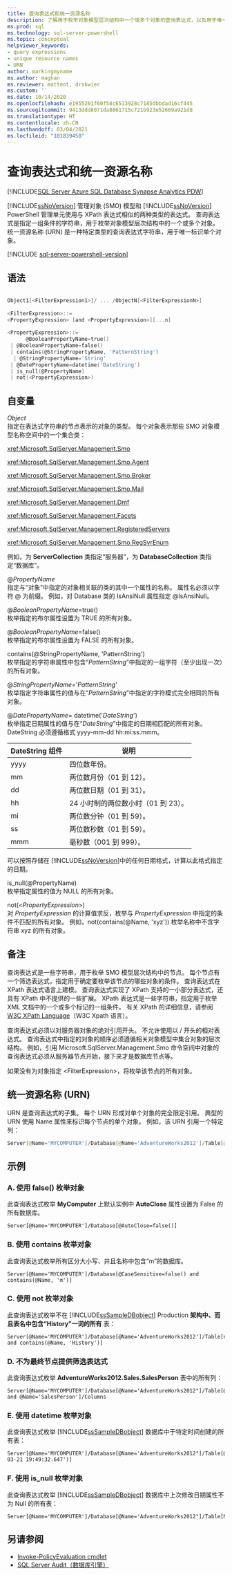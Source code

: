```yaml
---
title: 查询表达式和统一资源名称
description: 了解用于枚举对象模型层次结构中一个或多个对象的查询表达式，以及用于唯一地标识单个对象的统一资源名称 (URN)。
ms.prod: sql
ms.technology: sql-server-powershell
ms.topic: conceptual
helpviewer_keywords:
- query expressions
- unique resource names
- URN
author: markingmyname
ms.author: maghan
ms.reviewer: matteot, drskwier
ms.custom: ''
ms.date: 10/14/2020
ms.openlocfilehash: e1955201f60f58c6513928c7185dbbdad16cf445
ms.sourcegitcommit: 9413ddd8071da8861715c721b923e52669a921d8
ms.translationtype: HT
ms.contentlocale: zh-CN
ms.lasthandoff: 03/04/2021
ms.locfileid: "101839458"
---
```

# <a name="query-expressions-and-uniform-resource-names"></a>查询表达式和统一资源名称

[!INCLUDE[SQL Server Azure SQL Database Synapse Analytics PDW](../includes/applies-to-version/sql-asdb-asdbmi-asa-pdw.md)]

[!INCLUDE[ssNoVersion](../includes/ssnoversion-md.md)] 管理对象 (SMO) 模型和 [!INCLUDE[ssNoVersion](../includes/ssnoversion-md.md)] PowerShell 管理单元使用与 XPath 表达式相似的两种类型的表达式。 查询表达式是指定一组条件的字符串，用于枚举对象模型层次结构中的一个或多个对象。 统一资源名称 (URN) 是一种特定类型的查询表达式字符串，用于唯一标识单个对象。  

[!INCLUDE [sql-server-powershell-version](../includes/sql-server-powershell-version.md)]

## <a name="syntax"></a>语法  

```powershell
  
Object1[<FilterExpression1>]/ ... /ObjectN[<FilterExpressionN>]  
  
<FilterExpression>::=  
<PropertyExpression> [and <PropertyExpression>][...n]  
  
<PropertyExpression>::=  
      @BooleanPropertyName=true()  
 | @BooleanPropertyName=false()  
 | contains(@StringPropertyName, 'PatternString')  
  | @StringPropertyName='String'  
 | @DatePropertyName=datetime('DateString')  
 | is_null(@PropertyName)  
 | not(<PropertyExpression>)  
```  

## <a name="arguments"></a>自变量

*Object*  
指定在表达式字符串的节点表示的对象的类型。 每个对象表示那些 SMO 对象模型名称空间中的一个集合类：  

<xref:Microsoft.SqlServer.Management.Smo>  

<xref:Microsoft.SqlServer.Management.Smo.Agent>  

<xref:Microsoft.SqlServer.Management.Smo.Broker>  

<xref:Microsoft.SqlServer.Management.Smo.Mail>  

<xref:Microsoft.SqlServer.Management.Dmf>  

<xref:Microsoft.SqlServer.Management.Facets>  

<xref:Microsoft.SqlServer.Management.RegisteredServers>  

<xref:Microsoft.SqlServer.Management.Smo.RegSvrEnum>  

例如，为 **ServerCollection** 类指定“服务器”，为 **DatabaseCollection** 类指定“数据库”。  

\@*PropertyName*  
指定与“对象”中指定的对象相关联的类的其中一个属性的名称。 属性名必须以字符 \@ 为前缀。 例如，对 Database 类的 IsAnsiNull 属性指定 \@IsAnsiNull。  
  
\@*BooleanPropertyName*=true()  
枚举指定的布尔属性设置为 TRUE 的所有对象。  
  
\@*BooleanPropertyName*=false()  
枚举指定的布尔属性设置为 FALSE 的所有对象。  
  
contains(\@StringPropertyName, 'PatternString')  
枚举指定的字符串属性中包含“*PatternString*”中指定的一组字符（至少出现一次）的所有对象。  
  
\@*StringPropertyName*='*PatternString*'  
枚举指定字符串属性的值与在“*PatternString*”中指定的字符模式完全相同的所有对象。  
  
\@*DatePropertyName*= datetime('*DateString*')  
枚举指定日期属性的值与在“*DateString*”中指定的日期相匹配的所有对象。 DateString 必须遵循格式 yyyy-mm-dd hh:mi:ss.mmm。  
  
|DateString 组件|说明|  
|-|-|  
|yyyy|四位数年份。|  
|mm|两位数月份（01 到 12）。|  
|dd|两位数日期（01 到 31）。|  
|hh|24 小时制的两位数小时（01 到 23）。|  
|mi|两位数分钟（01 到 59）。|  
|ss|两位数秒数（01 到 59）。|  
|mmm|毫秒数（001 到 999）。|  
  
 可以按照存储在 [!INCLUDE[ssNoVersion](../includes/ssnoversion-md.md)]中的任何日期格式，计算以此格式指定的日期。  
  
 is_null(\@PropertyName)  
 枚举指定属性的值为 NULL 的所有对象。  
  
 not(\<*PropertyExpression*>)  
 对 *PropertyExpression* 的计算值求反，枚举与 *PropertyExpression* 中指定的条件不匹配的所有对象。 例如，not(contains(\@Name, 'xyz')) 枚举名称中不含字符串 xyz 的所有对象。  
  
## <a name="remarks"></a>备注  

查询表达式是一些字符串，用于枚举 SMO 模型层次结构中的节点。 每个节点有一个筛选表达式，指定用于确定要枚举该节点的哪些对象的条件。 查询表达式在 XPath 表达式语言上建模。 查询表达式实现了 XPath 支持的一小部分表达式，还具有 XPath 中不提供的一些扩展。 XPath 表达式是一些字符串，指定用于枚举 XML 文档中的一个或多个标记的一组条件。 有关 XPath 的详细信息，请参阅 [W3C XPath Language](http://www.w3.org/TR/xpath20/)（W3C Xpath 语言）。  

查询表达式必须以对服务器对象的绝对引用开头。 不允许使用以 / 开头的相对表达式。 查询表达式中指定的对象的顺序必须遵循相关对象模型中集合对象的层次结构。 例如，引用 Microsoft.SqlServer.Management.Smo 命令空间中对象的查询表达式必须从服务器节点开始，接下来才是数据库节点等。  

如果没有为对象指定 \<FilterExpression>，将枚举该节点的所有对象。  
  
## <a name="uniform-resource-names-urn"></a>统一资源名称 (URN)  

URN 是查询表达式的子集。 每个 URN 形成对单个对象的完全限定引用。 典型的 URN 使用 Name 属性来标识每个节点的单个对象。 例如，该 URN 引用一个特定列：  
  
```powershell
Server[@Name='MYCOMPUTER']/Database[@Name='AdventureWorks2012']/Table[@Name='SalesPerson' and @Schema='Sales']/Column[@Name='SalesPersonID']  
```
  
## <a name="examples"></a>示例  
  
### <a name="a-enumerating-objects-using-false"></a>A. 使用 false() 枚举对象  
 此查询表达式枚举 **MyComputer** 上默认实例中 **AutoClose** 属性设置为 False 的所有数据库。  
  
```  
Server[@Name='MYCOMPUTER']/Database[@AutoClose=false()]  
```  
  
### <a name="b-enumerating-objects-using-contains"></a>B. 使用 contains 枚举对象  
 此查询表达式枚举所有区分大小写、并且名称中包含“m”的数据库。  
  
```  
Server[@Name='MYCOMPUTER']/Database[@CaseSensitive=false() and contains(@Name, 'm')]   
```  
  
### <a name="c-enumerating-objects-using-not"></a>C. 使用 not 枚举对象  
 此查询表达式枚举不在 [!INCLUDE[ssSampleDBobject](../includes/sssampledbobject-md.md)] Production **架构中、而且表名中包含“History”一词的所有** 表：  
  
```  
Server[@Name='MYCOMPUTER']/Database[@Name='AdventureWorks2012']/Table[not(@Schema='Production') and contains(@Name, 'History')]  
```  
  
### <a name="d-not-supplying-a-filter-expression-for-the-final-node"></a>D. 不为最终节点提供筛选表达式  
 此查询表达式枚举 **AdventureWorks2012.Sales.SalesPerson** 表中的所有列：  
  
```  
Server[@Name='MYCOMPUTER']/Database[@Name='AdventureWorks2012"]/Table[@Schema='Sales' and @Name='SalesPerson']/Columns  
```  
  
### <a name="e-enumerating-objects-using-datetime"></a>E. 使用 datetime 枚举对象  
 此查询表达式枚举 [!INCLUDE[ssSampleDBobject](../includes/sssampledbobject-md.md)] 数据库中于特定时间创建的所有表：  
  
```  
Server[@Name='MYCOMPUTER']/Database[@Name='AdventureWorks2012"]/Table[@CreateDate=datetime('2008-03-21 19:49:32.647')]  
```  
  
### <a name="f-enumerating-objects-using-is_null"></a>F. 使用 is_null 枚举对象  
 此查询表达式枚举 [!INCLUDE[ssSampleDBobject](../includes/sssampledbobject-md.md)] 数据库中上次修改日期属性不为 Null 的所有表：  
  
```  
Server[@Name='MYCOMPUTER']/Database[@Name='AdventureWorks2012"]/Table[Not(is_null(@DateLastModified))]  
```  
  
## <a name="see-also"></a>另请参阅

- [Invoke-PolicyEvaluation cmdlet](/powershell/module/sqlserver/Invoke-PolicyEvaluation)
- [SQL Server Audit（数据库引擎）](../relational-databases/security/auditing/sql-server-audit-database-engine.md)
